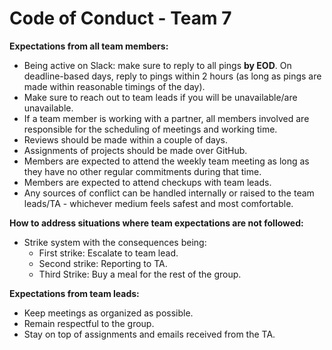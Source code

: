 # Code of Conduct - Team 7
**Expectations from all team members:**
- Being active on Slack: make sure to reply to all pings **by EOD**. On deadline-based days, reply to pings within 2 hours (as long as pings are made within reasonable timings of the day). 
- Make sure to reach out to team leads if you will be unavailable/are unavailable. 
- If a team member is working with a partner, all members involved are responsible for the scheduling of meetings and working time. 
- Reviews should be made within a couple of days. 
- Assignments of projects should be made over GitHub. 
- Members are expected to attend the weekly team meeting as long as they have no other regular commitments during that time. 
- Members are expected to attend checkups with team leads. 
- Any sources of conflict can be handled internally or raised to the team leads/TA - whichever medium feels safest and most comfortable. 

**How to address situations where team expectations are not followed:**
- Strike system with the consequences being:
  - First strike: Escalate to team lead.
  - Second strike: Reporting to TA.
  - Third Strike: Buy a meal for the rest of the group. 

**Expectations from team leads:**
- Keep meetings as organized as possible. 
- Remain respectful to the group. 
- Stay on top of assignments and emails received from the TA. 